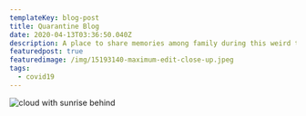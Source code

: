 ```yaml
---
templateKey: blog-post
title: Quarantine Blog
date: 2020-04-13T03:36:50.040Z
description: A place to share memories among family during this weird time.
featuredpost: true
featuredimage: /img/15193140-maximum-edit-close-up.jpeg
tags:
  - covid19
---
```

![cloud with sunrise behind](/img/15193140-maximum-edit-close-up.jpeg)